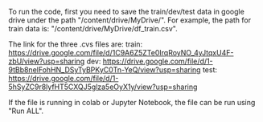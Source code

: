 To run the code, first you need to save the train/dev/test data in google drive under the path "/content/drive/MyDrive/".
For example, the path for train data is: "/content/drive/MyDrive/df_train.csv".

The link for the three .cvs files are:
train: https://drive.google.com/file/d/1C9A6Z5ZTe0IrqRoyNO_4yJtqxU4F-zbU/view?usp=sharing
dev: https://drive.google.com/file/d/1-9tBb8nelFohHN_DSyTyBPKyC0Tn-YeQ/view?usp=sharing
test: https://drive.google.com/file/d/1-5hSyZC9r8lyfHT5CXQJ5glza5eOyX1y/view?usp=sharing

If the file is running in colab or Jupyter Notebook, the file can be run using "Run ALL".


